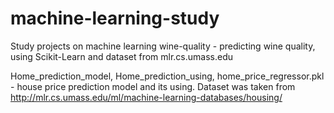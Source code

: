 # machine-learning-study
Study projects on machine learning
wine-quality - predicting wine quality, using Scikit-Learn and dataset from mlr.cs.umass.edu

Home_prediction_model, Home_prediction_using, home_price_regressor.pkl - house price prediction model and its using.
Dataset was taken from http://mlr.cs.umass.edu/ml/machine-learning-databases/housing/
